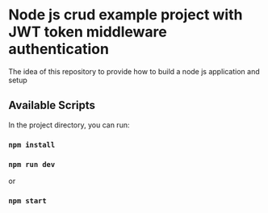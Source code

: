 # Node js crud example project with JWT token middleware authentication

The idea of this repository to provide how to build a node js application and setup 

## Available Scripts

In the project directory, you can run:

### `npm install`
### `npm run dev`
or
### `npm start`
